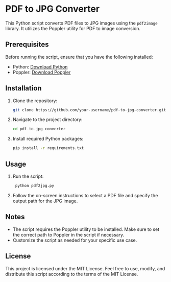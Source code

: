 # PDF to JPG Converter

This Python script converts PDF files to JPG images using the `pdf2image` library. It utilizes the Poppler utility for PDF to image conversion.

## Prerequisites

Before running the script, ensure that you have the following installed:
- Python: [Download Python](https://www.python.org/downloads/)
- Poppler: [Download Poppler](https://poppler.freedesktop.org/)

## Installation

1. Clone the repository:
   ```bash
   git clone https://github.com/your-username/pdf-to-jpg-converter.git

2. Navigate to the project directory:
    ```bash
   cd pdf-to-jpg-converter

3. Install required Python packages:
     ```bash
   pip install -r requirements.txt

## Usage

1. Run the script:
   ```bash
    python pdf2jpg.py

2. Follow the on-screen instructions to select a PDF file and specify the output path for the JPG image.

## Notes
- The script requires the Poppler utility to be installed. Make sure to set the correct path to Poppler in the script if necessary.
- Customize the script as needed for your specific use case.

## License
This project is licensed under the MIT License.
Feel free to use, modify, and distribute this script according to the terms of the MIT License.
